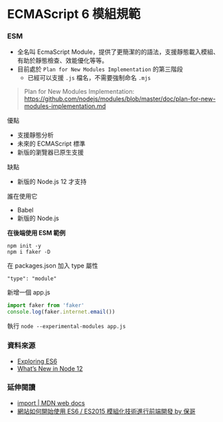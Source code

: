 # ECMAScript 6 模組規範

### ESM

- 全名叫 EcmaScript Module，提供了更簡潔的的語法，支援靜態載入模組、有助於靜態檢查、效能優化等等。
- 目前處於 `Plan for New Modules Implementation` 的第三階段
  - 已經可以支援 `.js` 檔名，不需要強制命名 `.mjs`

<!-- ES Harmony -->
<!-- - 支持巢狀依賴 -->

> Plan for New Modules Implementation: <https://github.com/nodejs/modules/blob/master/doc/plan-for-new-modules-implementation.md>

優點

- 支援靜態分析
- 未來的 ECMAScript 標準
- 新版的瀏覽器已原生支援

缺點

- 新版的 Node.js 12 才支持

誰在使用它

- Babel
- 新版的 Node.js

**在後端使用 ESM 範例**

```
npm init -y
npm i faker -D
```

在 packages.json 加入 type 屬性

```
"type": "module"
```

新增一個 app.js

```js
import faker from 'faker'
console.log(faker.internet.email())
```

執行 `node --experimental-modules app.js`

### 資料來源

- [Exploring ES6](https://exploringjs.com/es6/index.html)
- [What’s New in Node 12](https://levelup.gitconnected.com/whats-new-in-node-12-e00111ffb83f)
  <!-- - [16. Modules](https://exploringjs.com/es6/ch_modules.html#_modules) -->

### 延伸閱讀

- [import | MDN web docs](https://developer.mozilla.org/en-US/docs/Web/JavaScript/Reference/Statements/import)
- [網站如何開始使用 ES6 / ES2015 模組化技術進行前端開發 by 保哥](https://blog.miniasp.com/post/2019/01/29/How-to-get-start-with-ES6-ES2015-Modules-with-Parcel)
